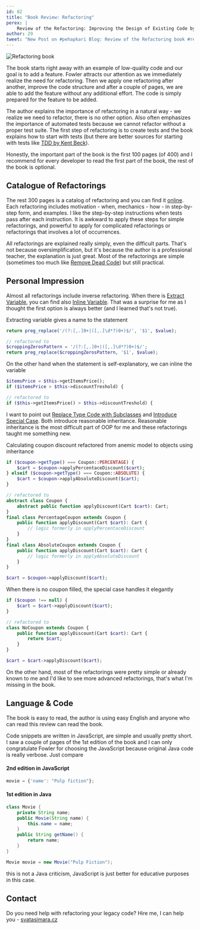 ```yaml
---
id: 82
title: "Book Review: Refactoring"
perex: |
    Review of the Refactoring: Improving the Design of Existing Code by [Martin Fowler](https://martinfowler.com/), 2nd edition (2018).
author: 29
tweet: "New Post on #pehapkari Blog: Review of the Refactoring book #refactoring #martinfowler"
---
```


![Refactoring book](https://martinfowler.com/books/refact2.jpg)

The book starts right away with an example of low-quality code and our goal is to add a feature.
Fowler attracts our attention as we immediately realize the need for refactoring.
Then we apply one refactoring after another, improve the code structure and after a couple of pages, we are able to add the feature without any additional effort.
The code is simply prepared for the feature to be added.

The author explains the importance of refactoring in a natural way - we realize we need to refactor, there is no other option.
Also often emphasizes the importance of automated tests because we cannot refactor without a proper test suite.
The first step of refactoring is to create tests and the book explains how to start with tests (but there are better sources for starting with tests like [TDD by Kent Beck](https://www.amazon.com/Test-Driven-Development-Kent-Beck/dp/0321146530?tag=uuid10-20)).

Honestly, the important part of the book is the first 100 pages (of 400) and I recommend for every developer to read the first part of the book, the rest of the book is optional.

## Catalogue of Refactorings

The rest 300 pages is a catalog of refactoring and you can find it [online](https://refactoring.com/catalog/).
Each refactoring includes motivation - when, mechanics - how - in step-by-step form, and examples.
I like the step-by-step instructions when tests pass after each instruction.
It is awkward to apply these steps for simple refactorings, and powerful to apply for complicated refactorings or refactorings that involves a lot of occurrences.

All refactorings are explained really simply, even the difficult parts.
That's not because oversimplification, but it's because the author is a professional teacher, the explanation is just great.
Most of the refactorings are simple (sometimes too much like [Remove Dead Code](https://refactoring.com/catalog/removeDeadCode.html)) but still practical.

## Personal Impression

Almost all refactorings include inverse refactoring.
When there is [Extract Variable](https://refactoring.com/catalog/extractVariable.html), you can find also [Inline Variable](https://refactoring.com/catalog/inlineVariable.html).
That was a surprise for me as I thought the first option is always better (and I learned that's not true).

Extracting variable gives a name to the statement
```php
return preg_replace('/(?:[,.]0+|([,.]\d*?)0+)$/', '$1', $value);

// refactored to
$croppingZerosPattern = '/(?:[,.]0+|([,.]\d*?)0+)$/';
return preg_replace($croppingZerosPattern, '$1', $value);
```

On the other hand when the statement is self-explanatory, we can inline the variable
```php
$itemsPrice = $this->getItemsPrice();
if ($itemsPrice > $this->discountTreshold) {

// refactored to
if ($this->getItemsPrice() > $this->discountTreshold) {
```

I want to point out [Replace Type Code with Subclasses](https://refactoring.com/catalog/replaceTypeCodeWithSubclasses.html) and [Introduce Special Case](https://refactoring.com/catalog/introduceSpecialCase.html).
Both introduce reasonable inheritance.
Reasonable inheritance is the most difficult part of OOP for me and these refactorings taught me something new.

Calculating coupon discount refactored from anemic model to objects using inheritance
```php
if ($coupon->getType() === Coupon::PERCENTAGE) {
    $cart = $coupon->applyPercentaceDiscount($cart);
} elseif ($coupon->getType() === Coupon::ABSOLUTE) {
    $cart = $coupon->applyAbsoluteDiscount($cart);
}

// refactored to
abstract class Coupon {
    abstract public function applyDiscount(Cart $cart): Cart;
}
final class PercentageCoupon extends Coupon {
    public function applyDiscount(Cart $cart): Cart {
        // logic formerly in applyPercentaceDiscount
    }
}
final class AbsoluteCoupon extends Coupon {
    public function applyDiscount(Cart $cart): Cart {
        // logic formerly in applyAbsoluteDiscount
    }
}

$cart = $coupon->applyDiscount($cart);
```

When there is no coupon filled, the special case handles it elegantly
```php
if ($coupon !== null) {
    $cart = $cart->applyDiscount($cart);
}

// refactored to
class NoCoupon extends Coupon {
    public function applyDiscount(Cart $cart): Cart {
        return $cart;
    }
}

$cart = $cart->applyDiscount($cart);
```

On the other hand, most of the refactorings were pretty simple or already known to me and I'd like to see more advanced refactorings, that's what I'm missing in the book.

## Language & Code

The book is easy to read, the author is using easy English and anyone who can read this review can read the book.

Code snippets are written in JavaScript, are simple and usually pretty short.
I saw a couple of pages of the 1st edition of the book and I can only congratulate Fowler for choosing the JavaScript because original Java code is really verbose.
Just compare

#### 2nd edition in JavaScript

```js
movie = {'name': "Pulp fiction"};
```

#### 1st edition in Java

```java
class Movie {
    private String name;
    public Movie(String name) {
        this.name = name;
    }
    public String getName() {
        return name;
    }
}

Movie movie = new Movie("Pulp Fiction");
```

this is not a Java criticism, JavaScript is just better for educative purposes in this case.

## Contact

Do you need help with refactoring your legacy code? Hire me, I can help you - [svatasimara.cz](http://svatasimara.cz/)
